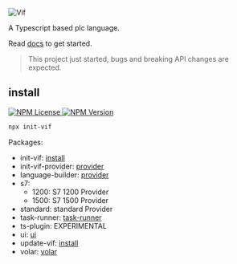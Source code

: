 ﻿![Vif](https://vif.adclz.net/vif-logo-gray.svg)

A Typescript based plc language.

Read [docs](https://vif.adclz.net) to get started.

> This project just started, bugs and breaking API changes are expected.

## install

<a href="https://www.npmjs.com/package/init-vif" target="_blank" class="flex flex-row gap-2 w-max">
    <img crossorigin="anonymous" alt="NPM License" src="https://img.shields.io/npm/l/init-vif">
    <img crossorigin="anonymous" alt="NPM Version" src="https://img.shields.io/npm/v/init-vif">
</a>


```sh [npx]
npx init-vif
```

Packages:
- init-vif: [install](https://vif.adclz.net/en/install/install)
- init-vif-provider: [provider](https://vif.adclz.net/en/advanced/set-up-a-provider)
- language-builder: [provider](https://vif.adclz.net/en/advanced/set-up-a-provider)
- s7:
   - 1200: S7 1200 Provider
   - 1500: S7 1500 Provider
- standard: standard Provider
- task-runner: [task-runner](https://vif.adclz.net/en/concept/task-runner)
- ts-plugin: EXPERIMENTAL
- ui: [ui](https://vif.adclz.net/en/simulation/user-interface)
- update-vif: [install](https://vif.adclz.net/en/install/install)
- volar: [volar](https://vif.adclz.net/en/language/volar)